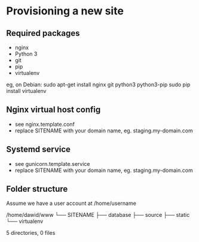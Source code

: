 Provisioning a new site
=======================

## Required packages

* nginx
* Python 3
* git
* pip
* virtualenv

eg, on Debian:
    sudo apt-get install nginx git python3 python3-pip
    sudo pip install virtualenv

## Nginx virtual host config

* see nginx.template.conf
* replace SITENAME with your domain name, eg. staging.my-domain.com

## Systemd service

* see gunicorn.template.service
* replace SITENAME with your domain name, eg. staging.my-domain.com

## Folder structure

Assume we have a user account at /home/username

/home/dawid/www
└── SITENAME
    ├── database
    ├── source
    ├── static
    └── virtualenv

5 directories, 0 files
